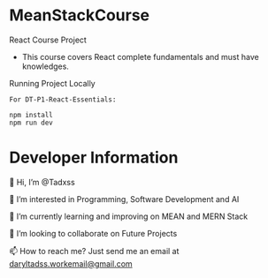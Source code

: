 # MeanStackCourse

React Course Project

- This course covers React complete fundamentals and must have knowledges.

Running Project Locally

    For DT-P1-React-Essentials:

    npm install
    npm run dev

# Developer Information

👋 Hi, I’m @Tadxss

👀 I’m interested in Programming, Software Development and AI

🌱 I’m currently learning and improving on MEAN and MERN Stack

💞️ I’m looking to collaborate on Future Projects

📫 How to reach me? Just send me an email at daryltadss.workemail@gmail.com
